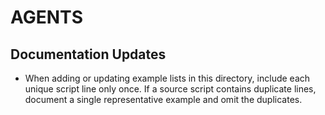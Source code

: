 # AGENTS

## Documentation Updates
- When adding or updating example lists in this directory, include each unique script line only once. If a source script contains duplicate lines, document a single representative example and omit the duplicates.
